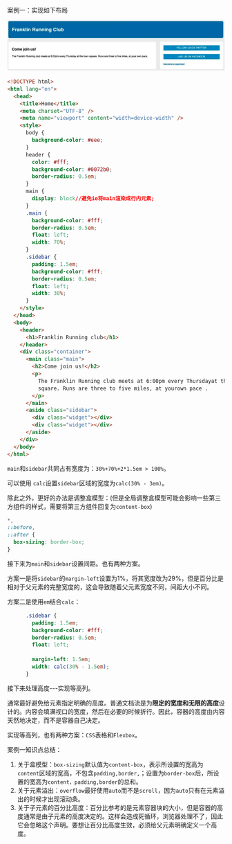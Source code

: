 案例一：实现如下布局

![enter description here](./images/1692177711114.png)
```html
<!DOCTYPE html>
<html lang="en">
  <head>
    <title>Home</title>
    <meta charset="UTF-8" />
    <meta name="viewport" content="width=device-width" />
    <style>
      body {
        background-color: #eee;
      }
      header {
        color: #fff;
        background-color: #0072b0;
        border-radius: 0.5em;
      }
      main {
        display: block//避免ie将main渲染成行内元素;
      }
      .main {
        background-color: #fff;
        border-radius: 0.5em;
        float: left;
        width: 70%;
      }
      .sidebar {
        padding: 1.5em;
        background-color: #fff;
        border-radius: 0.5em;
        float: left;
        width: 30%;
      }
    </style>
  </head>
  <body>
    <header>
      <h1>Franklin Running club</h1>
    </header>
    <div class="container">
      <main class="main">
        <h2>Come join us!</h2>
        <p>
          The Franklin Running club meets at 6:00pm every Thursdayat the town
          square. Runs are three to five miles, at yourown pace .
        </p>
      </main>
      <aside class="sidebar">
        <div class="widget"></div>
        <div class="widget"></div>
      </aside>
    </div>
  </body>
</html>
```

`main`和`sidebar`共同占有宽度为：`30%+70%+2*1.5em > 100%`。

可以使用 `calc`设置`sidebar`区域的宽度为`calc(30% - 3em)`。

除此之外，更好的办法是调整盒模型：(但是全局调整盒模型可能会影响一些第三方组件的样式，需要将第三方组件回复为`content-box`)

```css
*,
::before,
::after {
  box-sizing: border-box;
}
```


接下来为`main`和`sidebar`设置间距。也有两种方案。

方案一是将`sidebar`的`margin-left`设置为1%，将其宽度改为29%，但是百分比是相对于父元素的完整宽度的，这会导致随着父元素宽度不同，间距大小不同。

方案二是使用`em`结合`calc`：

```css
      .sidebar {
        padding: 1.5em;
        background-color: #fff;
        border-radius: 0.5em;
        float: left;
		
        margin-left: 1.5em;
        width: calc(30% - 1.5em);
      }
```


接下来处理高度---实现等高列。

通常最好避免给元素指定明确的高度。普通文档流是为**限定的宽度和无限的高度**设计的。内容会填满视口的宽度，然后在必要的时候折行。因此，容器的高度由内容天然地决定，而不是容器自己决定。

实现等高列，也有两种方案：`CSS`表格和`Flexbox`。









案例一知识点总结：

1. 关于盒模型：`box-sizing`默认值为`content-box`，表示所设置的宽高为`content`区域的宽高，不包含`padding,border,`；设置为`border-box`后，所设置的宽高为`content，padding,border`的总和。
2. 关于元素溢出：`overflow`最好使用`auto`而不是`scroll`，因为`auto`只有在元素溢出的时候才出现滚动条。
3. 关于子元素的百分比高度：百分比参考的是元素容器块的大小，但是容器的高度通常是由子元素的高度决定的。这样会造成死循环，浏览器处理不了，因此它会忽略这个声明。要想让百分比高度生效，必须给父元素明确定义一个高度。

